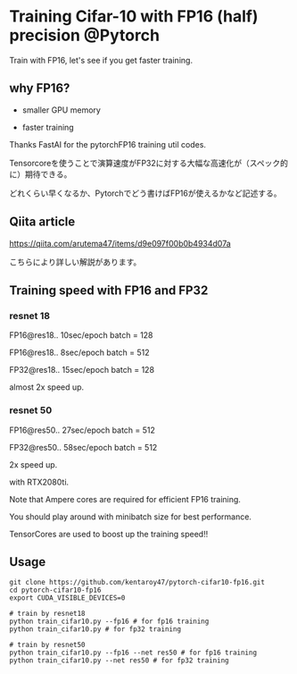 # Training Cifar-10 with FP16 (half) precision @Pytorch
Train with FP16, let's see if you get faster training.

## why FP16?
- smaller GPU memory

- faster training

Thanks FastAI for the pytorchFP16 training util codes.

Tensorcoreを使うことで演算速度がFP32に対する大幅な高速化が（スペック的に）期待できる。

どれくらい早くなるか、Pytorchでどう書けばFP16が使えるかなど記述する。

## Qiita article
https://qiita.com/arutema47/items/d9e097f00b0b4934d07a

こちらにより詳しい解説があります。

## Training speed with FP16 and FP32

### resnet 18
FP16@res18.. 10sec/epoch batch = 128

FP16@res18.. 8sec/epoch batch = 512

FP32@res18.. 15sec/epoch batch = 128

almost 2x speed up.

### resnet 50

FP16@res50.. 27sec/epoch batch = 512

FP32@res50.. 58sec/epoch batch = 512

2x speed up.

with RTX2080ti.

Note that Ampere cores are required for efficient FP16 training.

You should play around with minibatch size for best performance.

TensorCores are used to boost up the training speed!!

## Usage

```
git clone https://github.com/kentaroy47/pytorch-cifar10-fp16.git
cd pytorch-cifar10-fp16
export CUDA_VISIBLE_DEVICES=0

# train by resnet18
python train_cifar10.py --fp16 # for fp16 training
python train_cifar10.py # for fp32 training

# train by resnet50
python train_cifar10.py --fp16 --net res50 # for fp16 training
python train_cifar10.py --net res50 # for fp32 training

```
